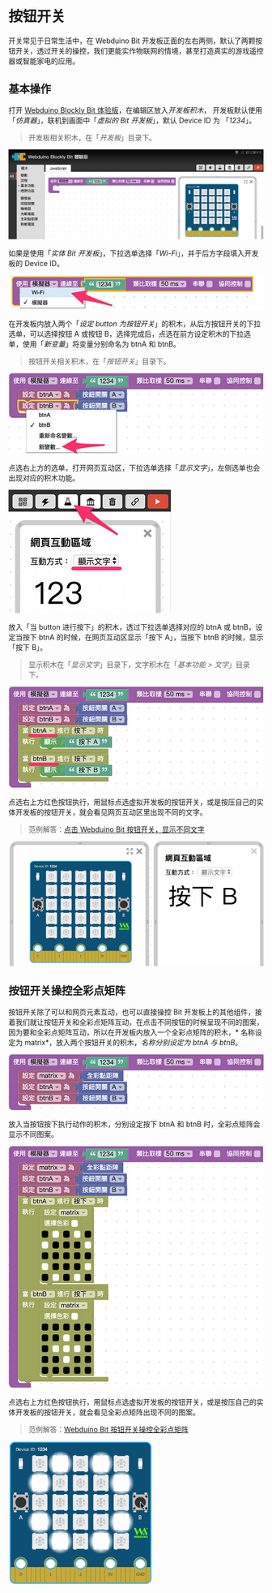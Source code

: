 # 按钮开关

开关常见于日常生活中，在 Webduino Bit 开发板正面的左右两侧，默认了两颗按钮开关，透过开关的操控，我们更能实作物联网的情境，甚至打造真实的游戏遥控器或智能家电的应用。

## 基本操作

打开 [Webduino Blockly Bit 体验版](https://webduino.com.cn/link.html?lang=zh-hans&type=blockly)，在编辑区放入*开发板积木*， 开发板默认使用「*仿真器*」，联机到画面中「*虚拟的 Bit 开发板*」，默认 Device ID 为 「*1234*」。

> 开发板相关积木，在「*开发板*」目录下。

![](../../assets/webduino/advanced/img/tutorials/zh_cn/rgbmatrix-01.jpg)

如果是使用「*实体 Bit 开发板*」，下拉选单选择「*Wi-Fi*」，并于后方字段填入开发板的 Device ID。

![](../../assets/webduino/advanced/img/tutorials/zh_cn/rgbmatrix-02.jpg)

在开发板内放入两个「*设定 button 为按钮开关*」的积木，从后方按钮开关的下拉选单，可以选择按钮 A 或按钮 B，选择完成后，点选在前方设定积木的下拉选单，使用「*新变量*」将变量分别命名为 btnA 和 btnB。

> 按钮开关相关积木，在「*按钮开关*」目录下。

![](../../assets/webduino/advanced/img/tutorials/zh_cn/button-01.jpg)

点选右上方的选单，打开网页互动区，下拉选单选择「*显示文字*」，左侧选单也会出现对应的积木功能。

![](../../assets/webduino/advanced/img/tutorials/zh_cn/button-02.jpg)

放入「当 button 进行按下」的积木，透过下拉选单选择对应的 btnA 或 btnB，设定当按下 btnA 的时候，在网页互动区显示「按下 A」，当按下 btnB 的时候，显示「按下 B」。

> 显示积木在「*显示文字*」目录下，文字积木在「*基本功能 > 文字*」目录下。

![](../../assets/webduino/advanced/img/tutorials/zh_cn/button-03.jpg)

点选右上方红色按钮执行，用鼠标点选虚拟开发板的按钮开关，或是按压自己的实体开发板的按钮开关，就会看见网页互动区里出现不同的文字。

> 范例解答：[点击 Webduino Bit 按钮开关，显示不同文字](https://webduino.com.cn/link.html?lang=zh-hans&type=example&blockly=button01)

![](../../assets/webduino/advanced/img/tutorials/zh_cn/button-04.gif)

## 按钮开关操控全彩点矩阵

按钮开关除了可以和网页元素互动，也可以直接操控 Bit 开发板上的其他组件，接着我们就让按钮开关和全彩点矩阵互动，在点击不同按钮的时候呈现不同的图案，因为要和全彩点矩阵互动，所以在开发板内放入一个全彩点矩阵的积木，* 名称设定为 matrix*，放入两个按钮开关的积木，*名称分别设定为 btnA 与 btnB*。

![](../../assets/webduino/advanced/img/tutorials/zh_cn/button-05.jpg)

放入当按钮按下执行动作的积木，分别设定按下 btnA 和 btnB 时，全彩点矩阵会显示不同图案。

![](../../assets/webduino/advanced/img/tutorials/zh_cn/button-06.jpg)

点选右上方红色按钮执行，用鼠标点选虚拟开发板的按钮开关，或是按压自己的实体开发板的按钮开关，就会看见全彩点矩阵出现不同的图案。

> 范例解答：[Webduino Bit 按钮开关操控全彩点矩阵](https://webduino.com.cn/link.html?lang=zh-hans&type=example&blockly=button02)

![](../../assets/webduino/advanced/img/tutorials/zh_cn/button-07.gif)